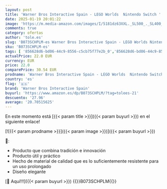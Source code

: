 ```yaml
---
layout: post
title: 'Warner Bros Interactive Spain - LEGO Worlds  Nintendo Switch '
date: 2025-01-19 20:01:22
image: 'https://m.media-amazon.com/images/I/5181dz63XXL._SL500_._SL400_.jpg'
comments: true
category: ofertas
author: 'tole.es'
slug: 'B073SCHPLM-es Warner Bros Interactive Spain - LEGO Worlds Nintendo Switch'
sku: 'B073SCHPLM-es'
tags: [ '856628d6-bd06-44c9-8556-c5cb75f77e2b_0','856628d6-bd06-44c9-8556-c5cb75f77e2b_301','856628d6-bd06-44c9-8556-c5cb75f77e2b_401','856628d6-bd06-44c9-8556-c5cb75f77e2b_601','Arborist Merchandising Root','Consolas Nintendo Switch','Hardware y juegos para Nintendo Switch','Precios bajos en Videojuegos','Self Service','Special Features Stores','Tienda de consolas y videojuegos infantiles','Videojuegos','Videojuegos en inglés','nintendo','warner bros interactive spain','🇪🇸', ]
actualPrice: 22.0 EUR
currency: EUR
price: 22.0
comparePrice: 30.54 EUR
prodname: 'Warner Bros Interactive Spain - LEGO Worlds  Nintendo Switch '
country: 'es'
flag: '🇪🇸'
brand: 'Warner Bros Interactive Spain'
buyurl: 'https://www.amazon.es/dp/B073SCHPLM/?tag=tolees-21'
descuento: '27.96'
average: '20.70515625'
---
```


En este momento está [{{< param title >}}]({{< param buyurl >}}) en el siguiente enlace!

[![{{< param prodname >}}]({{< param image >}})]({{< param buyurl >}})

🔎:

- Producto que combina tradición e innovación
- Producto útil y práctico
- Hecho de material de calidad que es lo suficientemente resistente para un uso prolongado
- Diseño elegante

[🛒 Aquí!!!]({{< param buyurl >}})
{{<world>}}B073SCHPLM{{</world>}}
